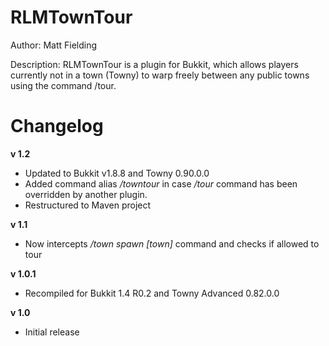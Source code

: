 RLMTownTour
===========
Author:
	Matt Fielding

Description:
	RLMTownTour is a plugin for Bukkit, which allows players currently not in a town (Towny)
	to warp freely between any public towns using the command /tour.


Changelog
=========

**v 1.2**

* Updated to Bukkit v1.8.8 and Towny 0.90.0.0
* Added command alias _/towntour_ in case _/tour_ command has been overridden by another plugin.
* Restructured to Maven project



**v 1.1**

* Now intercepts _/town spawn [town]_ command and checks if allowed to tour



**v 1.0.1**

* Recompiled for Bukkit 1.4 R0.2 and Towny Advanced 0.82.0.0



**v 1.0**

* Initial release